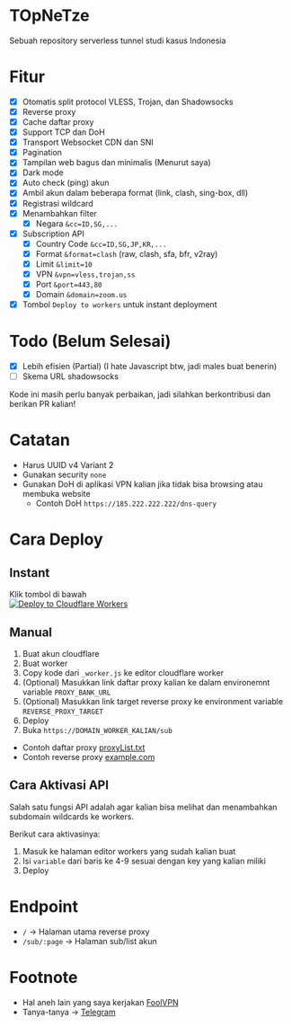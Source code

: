# TOpNeTze

Sebuah repository serverless tunnel studi kasus Indonesia

# Fitur

- [x] Otomatis split protocol VLESS, Trojan, dan Shadowsocks
- [x] Reverse proxy
- [x] Cache daftar proxy
- [x] Support TCP dan DoH
- [x] Transport Websocket CDN dan SNI
- [x] Pagination
- [x] Tampilan web bagus dan minimalis (Menurut saya)
- [x] Dark mode
- [x] Auto check (ping) akun
- [x] Ambil akun dalam beberapa format (link, clash, sing-box, dll)
- [x] Registrasi wildcard
- [x] Menambahkan filter
  - [x] Negara `&cc=ID,SG,...`
- [x] Subscription API
  - [x] Country Code `&cc=ID,SG,JP,KR,...`
  - [x] Format `&format=clash` (raw, clash, sfa, bfr, v2ray)
  - [x] Limit `&limit=10`
  - [x] VPN `&vpn=vless,trojan,ss`
  - [x] Port `&port=443,80`
  - [x] Domain `&domain=zoom.us`
- [x] Tombol `Deploy to workers` untuk instant deployment

# Todo (Belum Selesai)

- [x] Lebih efisien (Partial) (I hate Javascript btw, jadi males buat benerin)
- [ ] Skema URL shadowsocks

Kode ini masih perlu banyak perbaikan, jadi silahkan berkontribusi dan berikan PR kalian!

# Catatan

- Harus UUID v4 Variant 2
- Gunakan security `none`
- Gunakan DoH di aplikasi VPN kalian jika tidak bisa browsing atau membuka website
  - Contoh DoH `https://185.222.222.222/dns-query`

# Cara Deploy

## Instant
Klik tombol di bawah  
[![Deploy to Cloudflare Workers](https://deploy.workers.cloudflare.com/button)](https://deploy.workers.cloudflare.com/?url=https://github.com/He7HIM/Unoz)

## Manual
1. Buat akun cloudflare
2. Buat worker
3. Copy kode dari `_worker.js` ke editor cloudflare worker
4. (Optional) Masukkan link daftar proxy kalian ke dalam environemnt variable `PROXY_BANK_URL`
5. (Optional) Masukkan link target reverse proxy ke environment variable `REVERSE_PROXY_TARGET`
6. Deploy
7. Buka `https://DOMAIN_WORKER_KALIAN/sub`

- Contoh daftar proxy [proxyList.txt](https://raw.githubusercontent.com/He7HIM/Unoz/refs/heads/main/proxyList.txt)
- Contoh reverse proxy [example.com](https://example.com)

## Cara Aktivasi API

Salah satu fungsi API adalah agar kalian bisa melihat dan menambahkan subdomain wildcards ke workers.

Berikut cara aktivasinya:

1. Masuk ke halaman editor workers yang sudah kalian buat
2. Isi `variable` dari baris ke 4-9 sesuai dengan key yang kalian miliki
3. Deploy

# Endpoint

- `/` -> Halaman utama reverse proxy
- `/sub/:page` -> Halaman sub/list akun

# Footnote

- Hal aneh lain yang saya kerjakan [FoolVPN](https://t.me/Hub7s)
- Tanya-tanya -> [Telegram](https://t.me/Hub7s)
